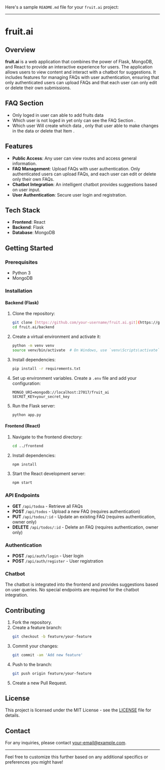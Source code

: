 Here's a sample `README.md` file for your `fruit.ai` project:

---

# fruit.ai

## Overview

**fruit.ai** is a web application that combines the power of Flask, MongoDB, and React to provide an interactive experience for users. The application allows users to view content and interact with a chatbot for suggestions. It includes features for managing FAQs with user authentication, ensuring that only authenticated users can upload FAQs and that each user can only edit or delete their own submissions.

## FAQ Section
- Only loged in user can able to add fruits data  
- Which user is not loged in yet only can see the FAQ Section .
- Which user Will create which data , only that user able to make changes in the data or delete that Item .

## Features

- **Public Access**: Any user can view routes and access general information.
- **FAQ Management**: Upload FAQs with user authentication. Only authenticated users can upload FAQs, and each user can edit or delete only their own FAQs.
- **Chatbot Integration**: An intelligent chatbot provides suggestions based on user input.
- **User Authentication**: Secure user login and registration.

## Tech Stack

- **Frontend**: React
- **Backend**: Flask
- **Database**: MongoDB

## Getting Started

### Prerequisites

- Python 3
- MongoDB

### Installation

#### Backend (Flask)

1. Clone the repository:
    ```bash
    git clone [https://github.com/your-username/fruit.ai.git](https://github.com/sajan018/Appreciate_wealth_project-backend.git)
    cd fruit.ai/backend
    ```

2. Create a virtual environment and activate it:
    ```bash
    python -m venv venv
    source venv/bin/activate  # On Windows, use `venv\Scripts\activate`
    ```

3. Install dependencies:
    ```bash
    pip install -r requirements.txt
    ```

4. Set up environment variables. Create a `.env` file and add your configuration:
    ```env
    MONGO_URI=mongodb://localhost:27017/fruit_ai
    SECRET_KEY=your_secret_key
    ```

5. Run the Flask server:
    ```bash
    python app.py
    ```

#### Frontend (React)

1. Navigate to the frontend directory:
    ```bash
    cd ../frontend
    ```

2. Install dependencies:
    ```bash
    npm install
    ```

3. Start the React development server:
    ```bash
    npm start
    ```

### API Endpoints

- **GET** `/api/todoa` - Retrieve all FAQs
- **POST** `/api/todos` - Upload a new FAQ (requires authentication)
- **PUT** `/api/todos/:id` - Update an existing FAQ (requires authentication, owner only)
- **DELETE** `/api/todos/:id` - Delete an FAQ (requires authentication, owner only)

### Authentication

- **POST** `/api/auth/login` - User login
- **POST** `/api/auth/register` - User registration

### Chatbot

The chatbot is integrated into the frontend and provides suggestions based on user queries. No special endpoints are required for the chatbot integration.

## Contributing

1. Fork the repository.
2. Create a feature branch:
    ```bash
    git checkout -b feature/your-feature
    ```
3. Commit your changes:
    ```bash
    git commit -am 'Add new feature'
    ```
4. Push to the branch:
    ```bash
    git push origin feature/your-feature
    ```
5. Create a new Pull Request.

## License

This project is licensed under the MIT License - see the [LICENSE](LICENSE) file for details.

## Contact

For any inquiries, please contact [your-email@example.com](mailto:your-email@example.com).

---

Feel free to customize this further based on any additional specifics or preferences you might have!
